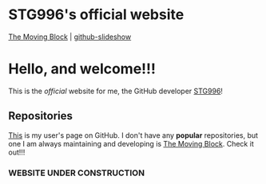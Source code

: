 # STG996's official website

[The Moving Block](https://stg996.github.io/The-Moving-Block) | [github-slideshow](https://www.github.com/STG996/github-slideshow)

# Hello, and welcome!!!
 This is the *official* website for me, the GitHub developer [STG996](https://www.github.com/STG996)!

## Repositories
 [This](https://www.github.com/STG996) is my user's page on GitHub.
 I don't have any **popular** repositories, but one I am always maintaining and developing is [The Moving Block](https://stg996.github.io/The-Moving-Block).
 Check it out!!!

### WEBSITE UNDER CONSTRUCTION

